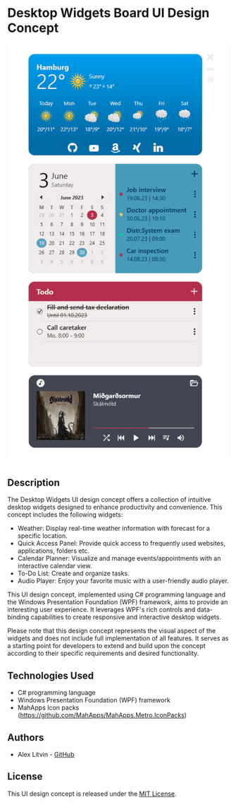 # Desktop Widgets Board UI Design Concept

![Desktop Widgets UI](https://github.com/hhlitval/Desktop-Widgets-Board/blob/master/Desktop%20Widgets%20Board/Images/widgets_dashboard.png)

## Description

The Desktop Widgets UI design concept offers a collection of intuitive desktop widgets designed to enhance productivity and convenience. This concept includes the following widgets:

- Weather: Display real-time weather information with forecast for a specific location.
- Quick Access Panel: Provide quick access to frequently used websites, applications, folders etc.
- Calendar Planner: Visualize and manage events/appointments with an interactive calendar view.
- To-Do List: Create and organize tasks.
- Audio Player: Enjoy your favorite music with a user-friendly audio player.

This UI design concept, implemented using C# programming language and the Windows Presentation Foundation (WPF) framework, aims to provide an interesting user experience. It leverages WPF's rich controls and data-binding capabilities to create responsive and interactive desktop widgets.

Please note that this design concept represents the visual aspect of the widgets and does not include full implementation of all features. It serves as a starting point for developers to extend and build upon the concept according to their specific requirements and desired functionality.

## Technologies Used

- C# programming language
- Windows Presentation Foundation (WPF) framework
- MahApps Icon packs (https://github.com/MahApps/MahApps.Metro.IconPacks)

## Authors

- Alex Litvin - [GitHub](https://github.com/hhlitval)

## License

This UI design concept is released under the [MIT License](LICENSE).
